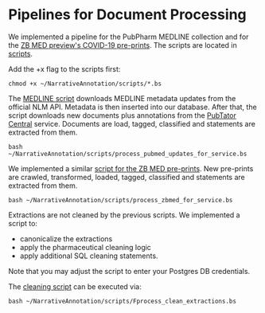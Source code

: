 # Pipelines for Document Processing
We implemented a pipeline for the PubPharm MEDLINE collection and for the [ZB MED preview's COVID-19 pre-prints](http://preview.zbmed.de). 
The scripts are located in [scripts](scripts/).

Add the +x flag to the scripts first:
```
chmod +x ~/NarrativeAnnotation/scripts/*.bs
```


The [MEDLINE script](scripts/process_pubmed_updates_for_service.bs) downloads MEDLINE metadata updates from the official NLM API.
Metadata is then inserted into our database.
After that, the script downloads new documents plus annotations from the [PubTator Central](https://www.ncbi.nlm.nih.gov/research/pubtator/) service.
Documents are load, tagged, classified and statements are extracted from them. 

```
bash ~/NarrativeAnnotation/scripts/process_pubmed_updates_for_service.bs
```


We implemented a similar [script for the ZB MED pre-prints](scripts/process_zbmed_for_service.bs). 
New pre-prints are crawled, transformed, loaded, tagged, classified and statements are extracted from them.


```
bash ~/NarrativeAnnotation/scripts/process_zbmed_for_service.bs
```


Extractions are not cleaned by the previous scripts. 
We implemented a script to:
- canonicalize the extractions
- apply the pharmaceutical cleaning logic
- apply additional SQL cleaning statements.

Note that you may adjust the script to enter your Postgres DB credentials. 

The [cleaning script](scripts/process_clean_extractions.bs) can be executed via:
```
bash ~/NarrativeAnnotation/scripts/Fprocess_clean_extractions.bs
```